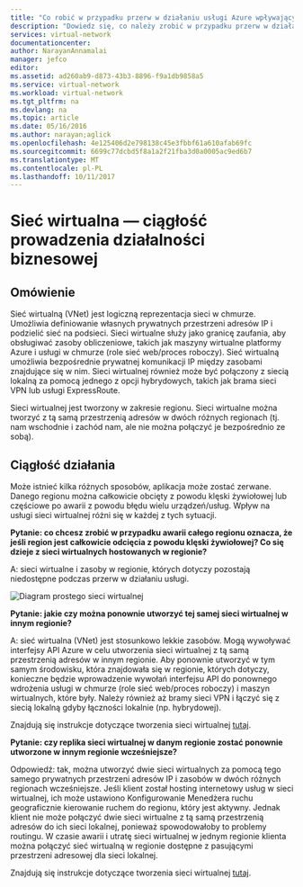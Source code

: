 ```yaml
---
title: "Co robić w przypadku przerw w działaniu usługi Azure wpływających na sieciach wirtualnych platformy Azure | Dokumentacja firmy Microsoft"
description: "Dowiedz się, co należy zrobić w przypadku przerw w działaniu usługi Azure wpływających na sieciach wirtualnych platformy Azure."
services: virtual-network
documentationcenter: 
author: NarayanAnnamalai
manager: jefco
editor: 
ms.assetid: ad260ab9-d873-43b3-8896-f9a1db9858a5
ms.service: virtual-network
ms.workload: virtual-network
ms.tgt_pltfrm: na
ms.devlang: na
ms.topic: article
ms.date: 05/16/2016
ms.author: narayan;aglick
ms.openlocfilehash: 4e125406d2e798138c45e3fbbf61a610afab69fc
ms.sourcegitcommit: 6699c77dcbd5f8a1a2f21fba3d0a0005ac9ed6b7
ms.translationtype: MT
ms.contentlocale: pl-PL
ms.lasthandoff: 10/11/2017
---
```

# <a name="virtual-network--business-continuity"></a>Sieć wirtualna — ciągłość prowadzenia działalności biznesowej
## <a name="overview"></a>Omówienie
Sieć wirtualną (VNet) jest logiczną reprezentacja sieci w chmurze. Umożliwia definiowanie własnych prywatnych przestrzeni adresów IP i podzielić sieć na podsieci. Sieci wirtualne służy jako granicę zaufania, aby obsługiwać zasoby obliczeniowe, takich jak maszyny wirtualne platformy Azure i usługi w chmurze (role sieć web/proces roboczy). Sieć wirtualną umożliwia bezpośrednie prywatnej komunikacji IP między zasobami znajdujące się w nim. Sieci wirtualnej również może być połączony z siecią lokalną za pomocą jednego z opcji hybrydowych, takich jak brama sieci VPN lub usługi ExpressRoute.

Sieci wirtualnej jest tworzony w zakresie regionu. Sieci wirtualne można tworzyć z tą samą przestrzenią adresów w dwóch różnych regionach (tj. nam wschodnie i zachód nam, ale nie można połączyć je bezpośrednio ze sobą). 

## <a name="business-continuity"></a>Ciągłość działania
Może istnieć kilka różnych sposobów, aplikacja może zostać zerwane. Danego regionu można całkowicie obcięty z powodu klęski żywiołowej lub częściowe po awarii z powodu błędu wielu urządzeń/usług. Wpływ na usługi sieci wirtualnej różni się w każdej z tych sytuacji.

**Pytanie: co chcesz zrobić w przypadku awarii całego regionu oznacza, że jeśli region jest całkowicie odcięcia z powodu klęski żywiołowej? Co się dzieje z sieci wirtualnych hostowanych w regionie?**

A: sieci wirtualne i zasoby w regionie, których dotyczy pozostają niedostępne podczas przerw w działaniu usługi.

![Diagram prostego sieci wirtualnej](./media/virtual-network-disaster-recovery-guidance/vnet.png)

**Pytanie: jakie czy można ponownie utworzyć tej samej sieci wirtualnej w innym regionie?**

A: sieć wirtualna (VNet) jest stosunkowo lekkie zasobów. Mogą wywoływać interfejsy API Azure w celu utworzenia sieci wirtualnej z tą samą przestrzenią adresów w innym regionie. Aby ponownie utworzyć w tym samym środowisku, która znajdowała się w regionie, których dotyczy, konieczne będzie wprowadzenie wywołań interfejsu API do ponownego wdrożenia usługi w chmurze (role sieć web/proces roboczy) i maszyn wirtualnych, które były. Należy również aż bramy sieci VPN i łączyć się z siecią lokalną gdyby łączności lokalnie (np. hybrydowej).

Znajdują się instrukcje dotyczące tworzenia sieci wirtualnej [tutaj](virtual-networks-create-vnet-arm-pportal.md). 

**Pytanie: czy replika sieci wirtualnej w danym regionie zostać ponownie utworzone w innym regionie wcześniejsze?**

Odpowiedź: tak, można utworzyć dwie sieci wirtualnych za pomocą tego samego prywatnych przestrzeni adresów IP i zasobów w dwóch różnych regionach wcześniejsze. Jeśli klient został hosting internetowy usług w sieci wirtualnej, ich może ustawiono Konfigurowanie Menedżera ruchu geograficznie kierowanie ruchem do regionu, który jest aktywny. Jednak klient nie może połączyć dwie sieci wirtualne z tą samą przestrzenią adresów do ich sieci lokalnej, ponieważ spowodowałoby to problemy routingu. W czasie awarii i utratę sieci wirtualnej w jednym regionie klienta można połączyć sieć wirtualną w regionie dostępne z pasującymi przestrzeni adresowej dla sieci lokalnej.

Znajdują się instrukcje dotyczące tworzenia sieci wirtualnej [tutaj](virtual-networks-create-vnet-arm-pportal.md).

